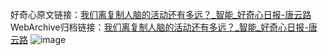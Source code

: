 好奇心原文链接：[我们离复制人脑的活动还有多远？_智能_好奇心日报-唐云路](https://www.qdaily.com/articles/4399.html)
WebArchive归档链接：[我们离复制人脑的活动还有多远？_智能_好奇心日报-唐云路](http://web.archive.org/web/20160703121212/http://www.qdaily.com/articles/4399.html)
![image](http://ww3.sinaimg.cn/large/007d5XDply1g3vhmn59i3j30u02ru7wh)